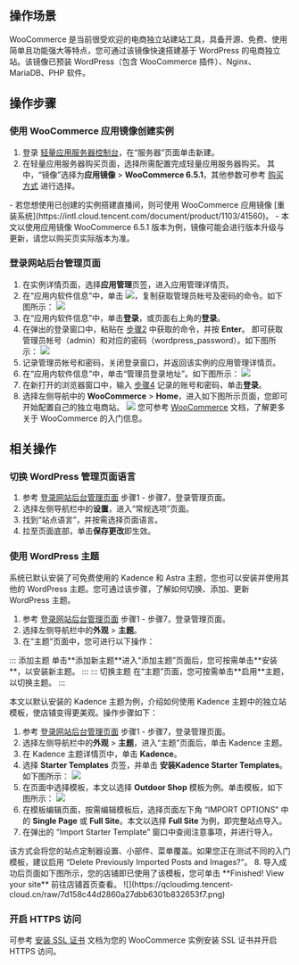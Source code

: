 ## 操作场景

WooCommerce 是当前很受欢迎的电商独立站建站工具，具备开源、免费、使用简单且功能强大等特点，您可通过该镜像快速搭建基于 WordPress 的电商独立站。该镜像已预装 WordPress（包含 WooCommerce 插件）、Nginx、MariaDB、PHP 软件。


## 操作步骤

### 使用 WooCommerce 应用镜像创建实例
1. 登录 [轻量应用服务器控制台](https://console.cloud.tencent.com/lighthouse)，在“服务器”页面单击新建。
2. 在轻量应用服务器购买页面，选择所需配置完成轻量应用服务器购买。
其中，“镜像”选择为**应用镜像** > **WooCommerce 6.5.1**，其他参数可参考 [购买方式](https://intl.cloud.tencent.com/document/product/1103/41404) 进行选择。
<dx-alert infotype="explain" title="">
- 若您想使用已创建的实例搭建直播间，则可使用 WooCommerce 应用镜像 [重装系统](https://intl.cloud.tencent.com/document/product/1103/41560)。
- 本文以使用应用镜像 WooCommerce 6.5.1 版本为例，镜像可能会进行版本升级与更新，请您以购买页实际版本为准。
</dx-alert>


### 登录网站后台管理页面[](id:login)
1. 在实例详情页面，选择**应用管理**页签，进入应用管理详情页。
2. [](id:Step2)在“应用内软件信息”中，单击 <img src="https://main.qcloudimg.com/raw/6603ab4f907562addb1c01596c6296cd.png" style="margin-bottom:-3px 0px">，复制获取管理员帐号及密码的命令。如下图所示：
![](https://qcloudimg.tencent-cloud.cn/raw/5b495d8acac0b4e66e002f697f1e0adb.png)
3. 在“应用内软件信息”中，单击**登录**，或页面右上角的**登录**。
4. [](id:Step4)在弹出的登录窗口中，粘贴在 [步骤2](#Step2) 中获取的命令，并按 **Enter**。
即可获取管理员帐号（admin）和对应的密码（wordpress_password）。如下图所示：
![](https://qcloudimg.tencent-cloud.cn/raw/24a91d82cb71b14dff4db24ed0be8aa0.png)
5. 记录管理员帐号和密码，关闭登录窗口，并返回该实例的应用管理详情页。
6. 在“应用内软件信息”中，单击“管理员登录地址”。如下图所示：
![](https://qcloudimg.tencent-cloud.cn/raw/9199d3cb7c38c5ec51670cb95988238e.png)
7. 在新打开的浏览器窗口中，输入 [步骤4](#Step4) 记录的账号和密码，单击**登录**。
8. 选择左侧导航中的 **WooCommerce** > **Home**，进入如下图所示页面，您即可开始配置自己的独立电商站。
![](https://qcloudimg.tencent-cloud.cn/raw/c3f958d021128402006e770d6c646252.png)
您可参考 [WooCommerce](https://woocommerce.com/documentation/plugins/woocommerce/getting-started/) 文档，了解更多关于  WooCommerce 的入门信息。


## 相关操作

### 切换 WordPress 管理页面语言

1. 参考 [登录网站后台管理页面](#login) 步骤1 -  步骤7，登录管理页面。
2. 选择左侧导航栏中的**设置**，进入“常规选项”页面。
3. 找到“站点语言”，并按需选择页面语言。
5. 拉至页面底部，单击**保存更改**即生效。


### 使用 WordPress 主题
系统已默认安装了可免费使用的 Kadence 和 Astra 主题，您也可以安装并使用其他的 WordPress 主题。您可通过该步骤，了解如何切换、添加、更新 WordPress 主题。

1. 参考 [登录网站后台管理页面](#login) 步骤1 -  步骤7，登录管理页面。
2. 选择左侧导航栏中的**外观** > **主题**。
3. 在“主题”页面中，您可进行以下操作：
<dx-tabs>
::: 添加主题
单击**添加新主题**进入“添加主题”页面后，您可按需单击**安装**，以安装新主题。
:::
::: 切换主题
在“主题”页面，您可按需单击**启用**主题，以切换主题。
:::
</dx-tabs>

本文以默认安装的 Kadence 主题为例，介绍如何使用 Kadence 主题中的独立站模板，使店铺变得更美观。操作步骤如下：
1. 参考 [登录网站后台管理页面](#login) 步骤1 -  步骤7，登录管理页面。
2. 选择左侧导航栏中的**外观** > **主题**，进入“主题”页面后，单击 Kadence 主题。
3. 在 Kadence 主题详情页中，单击 **Kadence**。
4. 选择 **Starter Templates** 页签，并单击 **安装Kadence Starter Templates**。如下图所示：
![](https://qcloudimg.tencent-cloud.cn/raw/3a581c9dadc012923f5ec32fc5a242af.png)
5. 在页面中选择模板，本文以选择 **Outdoor Shop** 模板为例。单击模板，如下图所示：
![](https://qcloudimg.tencent-cloud.cn/raw/ba902b5d415ecbeda9a52a5758187860.png)
6. 在模板编辑页面，按需编辑模板后，选择页面左下角 “IMPORT OPTIONS” 中的 **Single Page** 或 **Full Site**。本文以选择 **Full Site** 为例，即完整站点导入。
7. 在弹出的 “Import Starter Template” 窗口中查阅注意事项，并进行导入。
<dx-alert infotype="notice" title="">
该方式会将您的站点定制器设置、小部件、菜单覆盖。如果您正在测试不同的入门模板，建议启用 “Delete Previously Imported Posts and Images?”。
</dx-alert>
8. 导入成功后页面如下图所示，您的店铺即已使用了该模板，您可单击 **Finished! View your site** 前往店铺首页查看。
![](https://qcloudimg.tencent-cloud.cn/raw/7d158c44d2860a27dbb6301b832653f7.png)


### 开启 HTTPS 访问
可参考 [安装 SSL 证书](https://intl.cloud.tencent.com/document/product/1103/47406) 文档为您的 WooCommerce 实例安装 SSL 证书并开启 HTTPS 访问。
